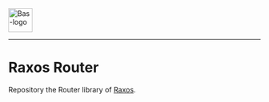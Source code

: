 <a href="https://bas.dev" target="_blank" rel="noopener">
	<img src="https://bmcdn.nl/assets/branding/logo.svg" alt="Bas-logo" height="48"/>
</a>

---

# Raxos Router

Repository the Router library of [Raxos](https://github.com/basmilius/raxos).
